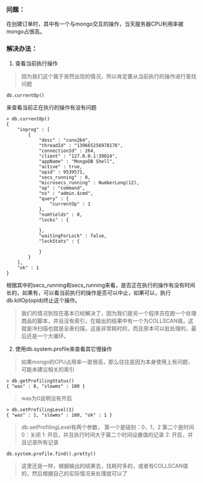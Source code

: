 ### 问题：
在创建订单时，其中有一个与mongo交互的操作，当天服务器CPU利用率被mongo占很高。
### 解决办法：
1. 查看当前执行操作
> 因为我们这个属于突然出现的情况，所以肯定要从当前执行的操作进行查找问题
```
db.currentOp()
```
来查看当前正在执行的操作有没有问题
```
> db.currentOp()
{
    "inprog" : [
        {
            "desc" : "conn264",
            "threadId" : "139665256978176",
            "connectionId" : 264,
            "client" : "127.0.0.1:39024",
            "appName" : "MongoDB Shell",
            "active" : true,
            "opid" : 9539571,
            "secs_running" : 0,
            "microsecs_running" : NumberLong(12),
            "op" : "command",
            "ns" : "admin.$cmd",
            "query" : {
                "currentOp" : 1
            },
            "numYields" : 0,
            "locks" : {

            },
            "waitingForLock" : false,
            "lockStats" : {

            }
        }
    ],
    "ok" : 1
}
```
根据其中的secs_running和secs_running来看，是否正在执行的操作有没有时间长的，如果有，可以看当前执行的操作是否可以中止，如果可以，执行db.killOp(opid)终止这个操作。
> 我们的情况到现在基本已经解决了，因为我们是另一个程序员在跑一个处理商品的脚本，并且没有索引，在输出的结果中有一个为COLLSCAN值，这就是冷扫描也就是全表扫描，这是非常耗时的，而且原本可以批处理的，最后还是一个大循环。

2. 使用db.system.profile来查看其它慢操作
> 如果mongo的CPU占用率一直很高，那么往往是因为本身使用上有问题，可能未建议相关的索引
```
> db.getProfilingStatus()
{ "was" : 0, "slowms" : 100 }
```
> was为0说明没有开启

```
> db.setProfilingLevel(1)
{ "was" : 1, "slowms" : 100, "ok" : 1 }
```
> db.setProfilingLevel有两个参数，
> 第一个是级别：0，1，2
> 第二个是时间
> 0：关闭
> 1: 开启，并且执行时间大于第二个时间设置值的记录
> 2: 开启，并且记录所有记录

```
db.system.profile.find().pretty()
```
> 这里还是一样，根据输出的结果去，找耗时多的，或者有COLLSCAN值的，然后根据自己的实际情况来处理就可以了
